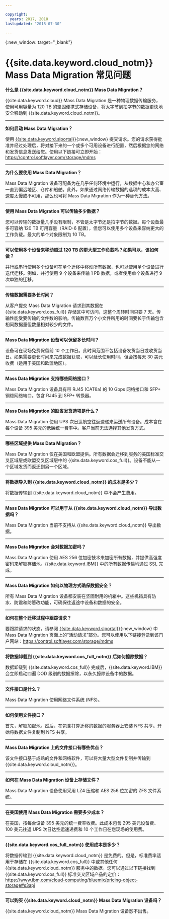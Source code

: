 ```yaml
---

copyright:
  years: 2017, 2018
lastupdated: "2018-07-30"

---
```

{:new_window: target="_blank"}

# {{site.data.keyword.cloud_notm}} Mass Data Migration 常见问题

**什么是 {{site.data.keyword.cloud_notm}} Mass Data Migration？**

{{site.data.keyword.cloud}} Mass Data Migration 是一种物理数据传输服务，使用可用容量为 120 TB 的坚固便携式存储设备，将太字节到拍字节的数据更快地安全移动到 {{site.data.keyword.cloud_notm}}。 

<hr/>

**如何启动 Mass Data Migration？**

使用 [{{site.data.keyword.slportal}}](https://control.softlayer.com/){:new_window} 提交请求。您的请求获得批准并经过处理后，将对接下来的一个或多个可用设备进行配置，然后根据您的网络和发货信息发送给您。使用以下链接可立即开始：https://control.softlayer.com/storage/mdms

<hr/>

**为什么要使用 Mass Data Migration？**

Mass Data Migration 设备可配备为在几乎任何环境中运行，从数据中心和办公室一直到偏远地区、仓库和船舶。此外，如果通过网络传输数据的选项的成本太高、速度太慢或不可用，那么也可将 Mass Data Migration 作为一种替代方法。

<hr/>

**使用 Mass Data Migration 可以传输多少数据？**

您可以传输的数据量几乎没有限制，不管是太字节还是拍字节的数据。每个设备最多可容纳 120 TB 可用容量（RAID-6 配置），但您可以使用多个设备来容纳更大的工作负载。最大的单个对象限制为 10 TB。

<hr/>

**可以使用多个设备来移动超过 120 TB 的更大型工作负载吗？如果可以，该如何做？**

并行或串行使用多个设备可在单个迁移中移动所有数据，也可以使用单个设备进行迭代迁移。例如，并行使用 9 个设备来传输 1 PB 数据，或者使用单个设备进行 9 次单独的迁移。

<hr/>

**传输数据需要多长时间？**

从客户提交 Mass Data Migration 请求到其数据在 {{site.data.keyword.cos_full}} 存储区中可访问，这整个周转时间只要 7 天。传输性能受要传输的文件数的影响。传输数百万个小文件所用的时间要长于传输包含相同数据量但数量相对较少的文件。 

<hr/>

**Mass Data Migration 设备可以保留多长时间？** 

设备可在现场免费保留前 10 个工作日。此时间范围不包括设备发货当日或收货当日。如果需要更长时间来完成数据获取，可以延长使用时间，但会按每天 30 美元收费（适用于美国和欧盟地区）。

<hr/>

**Mass Data Migration 支持哪些网络接口？** 

Mass Data Migration 设备具有带 RJ45 (CAT6a) 的 10 Gbps 网络接口和 SFP+ 铜缆网络端口。包含 RJ45 到 SFP+ 转换器。

<hr/>

**Mass Data Migration 的缺省发货选项是什么？**

Mass Data Migration 使用 UPS 次日达航空往返速递来运送所有设备。成本含在每个设备 395 美元的低廉统一费率中。客户当前无法选择其他发货方式。

<hr/>

**哪些区域提供 Mass Data Migration？**

Mass Data Migration 仅在美国和欧盟提供。所有数据会迁移到服务的美国标准交叉区域层或欧盟交叉区域层中的 {{site.data.keyword.cos_full}}。设备不能从一个区域发货而返还到另一个区域。

<hr/>

**将数据导入到 {{site.data.keyword.cloud_notm}} 的成本是多少？**

将数据传输到 {{site.data.keyword.cloud_notm}} 中不会产生费用。

<hr/>

**Mass Data Migration 可以用于从 {{site.data.keyword.cloud_notm}} 导出数据吗？**

Mass Data Migration 当前不支持从 {{site.data.keyword.cloud_notm}} 导出数据。

<hr/>

**Mass Data Migration 会对数据加密吗？**

Mass Data Migration 使用 AES 256 位加密技术来加密所有数据，并提供高强度密码来解锁存储池。{{site.data.keyword.IBM}} 中的所有数据传输均通过 SSL 完成。

<hr/>

**Mass Data Migration 如何以物理方式确保数据安全？**

所有 Mass Data Migration 设备都安装在坚固耐用的机箱中。这些机箱具有防水、防震和防篡改功能，可确保往返途中设备和数据的安全。 

<hr/>

**如何在整个迁移过程中跟踪请求？**

要跟踪请求的状态，请参阅 [{{site.data.keyword.slportal}}](https://control.softlayer.com/){:new_window} 中 Mass Data Migration 页面上的“活动请求”部分。您可以使用以下链接登录到该门户网站：https://control.softlayer.com/storage/mdms

<hr/>

**将数据卸载到 {{site.data.keyword.cos_full_notm}} 后如何擦除数据？**

数据卸载到 {{site.data.keyword.cos_full}} 完成后，{{site.data.keyword.IBM}} 会立即启动四遍 DOD 级别的数据擦除，以永久擦除设备中的数据。

<hr/>

**文件接口是什么？**

Mass Data Migration 使用网络文件系统 (NFS)。

<hr/>

**如何使用文件接口？**

首先，解锁加密池。然后，在包含打算迁移的数据的服务器上安装 NFS 共享。开始将数据文件复制到 NFS 共享。

<hr/>

**Mass Data Migration 上的文件接口有哪些优点？**

该文件接口基于成熟的文件和网络软件，可以将大量大型文件复制并传输到 {{site.data.keyword.cloud_notm}}。

<hr/>

**如何在 Mass Data Migration 设备上存储文件？**

Mass Data Migration 设备使用采用 LZ4 压缩和 AES 256 位加密的 ZFS 文件系统。

<hr/>

**在美国使用 Mass Data Migration 需要多少成本？**

在美国，按每台设备 395 美元的统一费率收费。此成本包含 295 美元设备费、100 美元往返 UPS 次日达空运速递费和 10 个工作日在您现场的使用费。

<hr/>

**{{site.data.keyword.cos_full_notm}} 使用成本是多少？** 

将数据传输到 {{site.data.keyword.cloud_notm}} 是免费的。但是，标准费率适用于存储在 {{site.data.keyword.cos_full}} 中或其他任何 {{site.data.keyword.cloud_notm}} 服务中的数据。您可以通过以下链接找到 {{site.data.keyword.cos_full}} 标准交叉区域产品的定价：https://www.ibm.com/cloud-computing/bluemix/pricing-object-storage#s3api

<hr/>

**可以购买 {{site.data.keyword.cloud_notm}} Mass Data Migration 设备吗？**

{{site.data.keyword.cloud_notm}} Mass Data Migration 设备恕不出售。 
